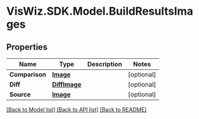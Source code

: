 # VisWiz.SDK.Model.BuildResultsImages
## Properties

Name | Type | Description | Notes
------------ | ------------- | ------------- | -------------
**Comparison** | [**Image**](Image.md) |  | [optional] 
**Diff** | [**DiffImage**](DiffImage.md) |  | [optional] 
**Source** | [**Image**](Image.md) |  | [optional] 

[[Back to Model list]](../README.md#documentation-for-models) [[Back to API list]](../README.md#documentation-for-api-endpoints) [[Back to README]](../README.md)


